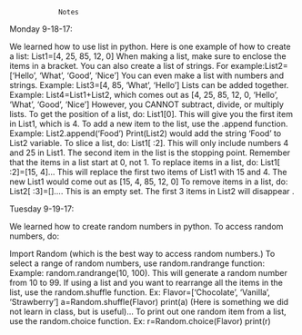 


				Notes

Monday 9-18-17:

We learned how to use list in python. 
Here is one example of how to create a list: List1=[4, 25, 85, 12, 0]
When making a list, make sure to enclose the items in a bracket.
You can also create a list of strings.
For example:List2=[‘Hello’, ‘What’, ‘Good’, ‘Nice’]
You can even make a list with numbers and strings.
Example: List3=[4, 85, ‘What’, ‘Hello’]
Lists can be added together.
Example: List4=List1+List2, which comes out as [4, 25, 85, 12, 0, ‘Hello’, ‘What’, ‘Good’, ‘Nice’]
However, you CANNOT subtract, divide, or multiply lists.
To get the position of a list, do: List1[0]. This will give you the first item in List1, which is 4.
To add a new item to the list, use the .append function.
Example: List2.append(‘Food’)
	    Print(List2) would add the string ‘Food’ to List2 variable.
To slice a list, do:
List1[ :2]. This will only include numbers 4 and 25 in List1. The second item in the list is the stopping point. Remember that the items in a list start at 0, not 1.
To replace items in a list, do:
List1[ :2]=[15, 4]… This will replace the first two items of List1 with 15 and 4. The new List1 would come out as [15, 4, 85, 12, 0]
To remove items in a list, do:
List2[ :3]=[]…. This is an empty set. The first 3 items in List2 will disappear .

Tuesday 9-19-17:

We learned how to create random numbers in python.
To access random numbers, do:

Import Random (which is the best way to access random numbers.)
To select a range of random numbers, use random.randrange function:
Example: random.randrange(10, 100). This will generate a random number from 10 to 99.
If using a list and you want to rearrange all the items in the list, use the random.shuffle function. 
Ex: Flavor=[‘Chocolate’, ‘Vanilla’, ‘Strawberry’]
       a=Random.shuffle(Flavor)
       print(a)
(Here is something we did not learn in class, but is useful)…
To print out one random item from a list, use the random.choice function.
Ex: r=Random.choice(Flavor)
      print(r)
